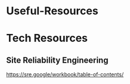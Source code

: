 # Useful-Resources
# Tech Resources
## Site Reliability Engineering
https://sre.google/workbook/table-of-contents/
